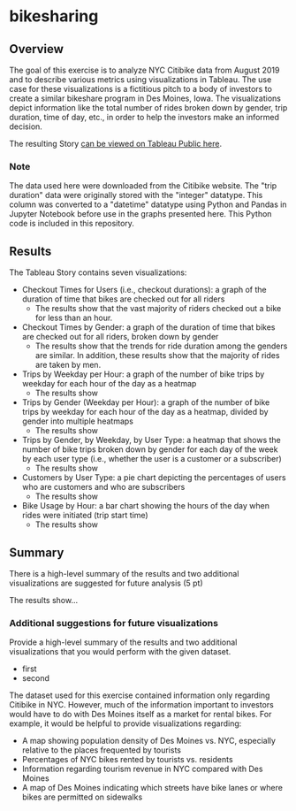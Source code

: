 # bikesharing

## Overview

The goal of this exercise is to analyze NYC Citibike data from August 2019 and to describe various metrics using visualizations in Tableau. The use case for these visualizations is a fictitious pitch to a body of investors to create a similar bikeshare program in Des Moines, Iowa. The visualizations depict information like the total number of rides broken down by gender, trip duration, time of day, etc., in order to help the investors make an informed decision. 

The resulting Story <a href="https://public.tableau.com/app/profile/david1924/viz/August2019CitibikeUsage/August2019CitibikeUsage">can be viewed on Tableau Public here</a>.


### Note
The data used here were downloaded from the Citibike website. The "trip duration" data were originally stored with the "integer" datatype. This column was converted to a "datetime" datatype using Python and Pandas in Jupyter Notebook before use in the graphs presented here. This Python code is included in this repository.


## Results

The Tableau Story contains seven visualizations:

* Checkout Times for Users (i.e., checkout durations): a graph of the duration of time that bikes are checked out for all riders
  - The results show that the vast majority of riders checked out a bike for less than an hour.
* Checkout Times by Gender: a graph of the duration of time that bikes are checked out for all riders, broken down by gender
  - The results show that the trends for ride duration among the genders are similar. In addition, these results show that the majority of rides are taken by men.
* Trips by Weekday per Hour: a graph of the number of bike trips by weekday for each hour of the day as a heatmap
  - The results show
* Trips by Gender (Weekday per Hour): a graph of the number of bike trips by weekday for each hour of the day as a heatmap, divided by gender into multiple heatmaps
  - The results show
* Trips by Gender, by Weekday, by User Type: a heatmap that shows the number of bike trips broken down by gender for each day of the week by each user type (i.e., whether the user is a customer or a subscriber)
  - The results show
* Customers by User Type: a pie chart depicting the percentages of users who are customers and who are subscribers
  - The results show
* Bike Usage by Hour: a bar chart showing the hours of the day when rides were initiated (trip start time)
  - The results show



## Summary

There is a high-level summary of the results and two additional visualizations are suggested for future analysis (5 pt)

The results show...

### Additional suggestions for future visualizations

Provide a high-level summary of the results and two additional visualizations that you would perform with the given dataset.
* first
* second






The dataset used for this exercise contained information only regarding Citibike in NYC. However, much of the information important to investors would have to do with Des Moines itself as a market for rental bikes. For example, it would be helpful to provide visualizations regarding:

* A map showing population density of Des Moines vs. NYC, especially relative to the places frequented by tourists
* Percentages of NYC bikes rented by tourists vs. residents
* Information regarding tourism revenue in NYC compared with Des Moines
* A map of Des Moines indicating which streets have bike lanes or where bikes are permitted on sidewalks
